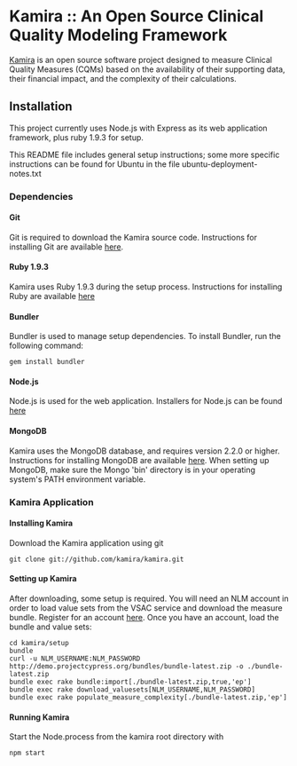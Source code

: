 # Kamira :: An Open Source Clinical Quality Modeling Framework

[Kamira](http://projectkamira.org) is an open source software project designed to measure Clinical Quality Measures (CQMs) based on the availability of their supporting data, their financial impact, and the complexity of their calculations.

## Installation

This project currently uses Node.js with Express as its web application framework, plus ruby 1.9.3 for setup.

This README file includes general setup instructions; some more specific instructions can be found for Ubuntu in the file ubuntu-deployment-notes.txt

### Dependencies

#### Git

Git is required to download the Kamira source code. Instructions for installing Git are available [here](http://git-scm.com/).

#### Ruby 1.9.3

Kamira uses Ruby 1.9.3 during the setup process. Instructions for installing Ruby are available [here](http://www.ruby-lang.org/en/downloads/)

#### Bundler

Bundler is used to manage setup dependencies. To install Bundler, run the following command:

    gem install bundler

#### Node.js

Node.js is used for the web application. Installers for Node.js can be found [here](http://nodejs.org/download/)

#### MongoDB

Kamira uses the MongoDB database, and requires version 2.2.0 or higher. Instructions for installing MongoDB are available [here](http://www.mongodb.org/downloads). When setting up MongoDB, make sure the Mongo 'bin' directory is in your operating system's PATH environment variable.

### Kamira Application

#### Installing Kamira

Download the Kamira application using git

    git clone git://github.com/kamira/kamira.git

#### Setting up Kamira

After downloading, some setup is required. You will need an NLM account in order to load value sets from the VSAC service and download the measure bundle. Register for an account [here](https://uts.nlm.nih.gov/home.html). Once you have an account, load the bundle and value sets:

    cd kamira/setup
    bundle
    curl -u NLM_USERNAME:NLM_PASSWORD http://demo.projectcypress.org/bundles/bundle-latest.zip -o ./bundle-latest.zip
    bundle exec rake bundle:import[./bundle-latest.zip,true,'ep']
    bundle exec rake download_valuesets[NLM_USERNAME,NLM_PASSWORD]
    bundle exec rake populate_measure_complexity[./bundle-latest.zip,'ep']

#### Running Kamira

Start the Node.process from the kamira root directory with

    npm start
